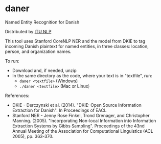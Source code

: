 # daner
Named Entity Recognition for Danish

Distributed by [ITU NLP](https://nlp.itu.dk)

This tool uses Stanford CoreNLP NER and the model from DKIE to tag incoming Danish plaintext for named entities, in three classes: location, person, and organization names.

To run:

* Download and, if needed, unzip
* In the same directory as the code, where your text is in "textfile", run:
  * `daner <textfile>` (Windows)
  * `./daner <textfile>` (Mac or Linux)

References:
* DKIE - Derczynski et al. (2014). "DKIE: Open Source Information Extraction for Danish". In Proceedings of EACL
* Stanford NER - Jenny Rose Finkel, Trond Grenager, and Christopher Manning. (2005). "Incorporating Non-local Information into Information Extraction Systems by Gibbs Sampling". Proceedings of the 43nd Annual Meeting of the Association for Computational Linguistics (ACL 2005), pp. 363-370.
